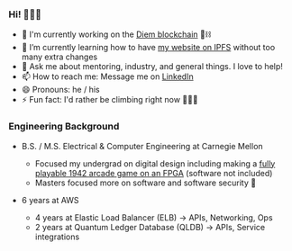 ### Hi! 🧑🏻‍💻

- 🔭 I'm currently working on the [Diem blockchain](https://github.com/diem/diem) 🧱⛓
- 🌱 I’m currently learning how to have [my website on IPFS](https://ipfs.gnazar.io) without too many extra changes
- 💬 Ask me about mentoring, industry, and general things.  I love to help!
- 📫 How to reach me: Message me on [LinkedIn](https://www.linkedin.com/in/gnazario)
- 😄 Pronouns: he / his
- ⚡ Fun fact: I'd rather be climbing right now 🧗🏻‍♂️

### Engineering Background
- B.S. / M.S. Electrical & Computer Engineering at Carnegie Mellon
  - Focused my undergrad on digital design including making a [fully playable 1942 arcade game on an FPGA](https://github.com/gregnazario/1942_arcade) (software not included)
  - Masters focused more on software and software security 🔐

- 6 years at AWS
  - 4 years at Elastic Load Balancer (ELB) -> APIs, Networking, Ops
  - 2 years at Quantum Ledger Database (QLDB) -> APIs, Service integrations
